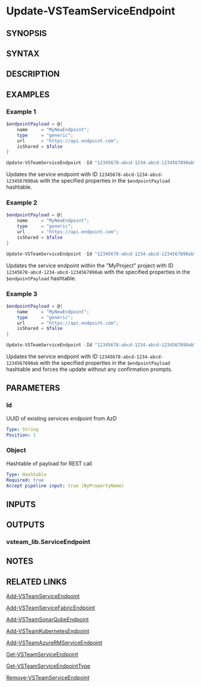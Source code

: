 <!-- #include "./common/header.md" -->

# Update-VSTeamServiceEndpoint

## SYNOPSIS

<!-- #include "./synopsis/Update-VSTeamServiceEndpoint.md" -->

## SYNTAX

## DESCRIPTION

<!-- #include "./synopsis/Update-VSTeamServiceEndpoint.md" -->

## EXAMPLES

### Example 1
```powershell
$endpointPayload = @{
    name     = "MyNewEndpoint";
    type     = "generic";
    url      = "https://api.endpoint.com";
    isShared = $false
}

Update-VSTeamServiceEndpoint -Id "12345678-abcd-1234-abcd-1234567890ab" -Object $endpointPayload
```

Updates the service endpoint with ID `12345678-abcd-1234-abcd-1234567890ab` with the specified properties in the `$endpointPayload` hashtable.

### Example 2
```powershell
$endpointPayload = @{
    name     = "MyNewEndpoint";
    type     = "generic";
    url      = "https://api.endpoint.com";
    isShared = $false
}

Update-VSTeamServiceEndpoint -Id "12345678-abcd-1234-abcd-1234567890ab" -Object $endpointPayload -ProjectName "MyProject"
```

Updates the service endpoint within the "MyProject" project with ID `12345678-abcd-1234-abcd-1234567890ab` with the specified properties in the `$endpointPayload` hashtable.

### Example 3
```powershell
$endpointPayload = @{
    name     = "MyNewEndpoint";
    type     = "generic";
    url      = "https://api.endpoint.com";
    isShared = $false
}

Update-VSTeamServiceEndpoint -Id "12345678-abcd-1234-abcd-1234567890ab" -Object $endpointPayload -Force
```

Updates the service endpoint with ID `12345678-abcd-1234-abcd-1234567890ab` with the specified properties in the `$endpointPayload` hashtable and forces the update without any confirmation prompts.

## PARAMETERS

### Id

UUID of existing services endpoint from AzD

```yaml
Type: String
Position: 1
```

### Object

Hashtable of payload for REST call

```yaml
Type: Hashtable
Required: true
Accept pipeline input: true (ByPropertyName)
```

<!-- #include "./params/projectName.md" -->

<!-- #include "./params/forcegroup.md" -->

## INPUTS

## OUTPUTS

### vsteam_lib.ServiceEndpoint

## NOTES

<!-- #include "./common/prerequisites.md" -->

## RELATED LINKS



[Add-VSTeamServiceEndpoint](Add-VSTeamServiceEndpoint.md)

[Add-VSTeamServiceFabricEndpoint](Add-VSTeamServiceFabricEndpoint.md)

[Add-VSTeamSonarQubeEndpoint](Add-VSTeamSonarQubeEndpoint.md)

[Add-VSTeamKubernetesEndpoint](Add-VSTeamKubernetesEndpoint.md)

[Add-VSTeamAzureRMServiceEndpoint](Add-VSTeamAzureRMServiceEndpoint.md)

[Get-VSTeamServiceEndpoint](Get-VSTeamServiceEndpoint.md)

[Get-VSTeamServiceEndpointType](Get-VSTeamServiceEndpointType.md)

[Remove-VSTeamServiceEndpoint](Remove-VSTeamServiceEndpoint.md)

